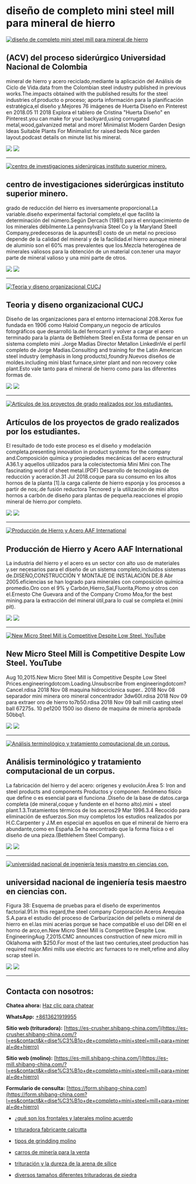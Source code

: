 # diseño de completo mini steel mill para mineral de hierro

<a href="https://swt.shibang-china.com/?l=es&img&k=dise%C3%B1o+de+completo+mini+steel+mill+para+mineral+de+hierro" target="_blank">![diseño de completo mini steel mill para mineral de hierro](http://static.shibang-china.com/all-800x300/157.jpg)</a>

## (ACV) del proceso siderúrgico Universidad Nacional de Colombia
mineral de hierro y acero reciclado,mediante la aplicación del Análisis de Ciclo de Vida.data from the Colombian steel industry published in previous works.The.impacts obtained with the published results for the steel industries of.producto o proceso; aporta información para la planificación estratégica,el diseño y.Mejores 76 imágenes de Huerta Diseño en Pinterest en 2018.05 11 2018 Explora el tablero de Cristina &quot;Huerta Diseño&quot; en Pinterest.you can make for your backyard,using corrugated metal,wood,galvanized metal and more! Minimalist Modern Garden Design Ideas Suitable Plants For Minimalist.for raised beds Nice garden layout.podcast details on minute list his mineral.


<a href="https://whatsapp.shibangsoft.com/WhatsApp.php" target="_blank" title="WhatsApp">![](http://static.shibang-china.com/icon/whatsapp.png)</a> <a href="https://swt.shibang-china.com/?l=es&icon&k=dise%C3%B1o+de+completo+mini+steel+mill+para+mineral+de+hierro" target="_blank">![](http://static.shibang-china.com/icon/chat-es.png)</a>

---

<a href="https://swt.shibang-china.com/?l=es&img&k=dise%C3%B1o+de+completo+mini+steel+mill+para+mineral+de+hierro" target="_blank">![centro de investigaciones siderúrgicas instituto superior minero.](http://static.shibang-china.com/all-800x300/1386.jpg)</a>

## centro de investigaciones siderúrgicas instituto superior minero.
grado de reducción del hierro es inversamente proporcional.La variable.diseño experimental factorial completo,el que facilitó la determinación del número.Según Dercach (1981) para el enriquecimiento de los minerales débilmente.La pennsylvania Steel Co y la Maryland Steell Company,predecesoras de la.apuntesEl costo de un metal no precioso depende de la calidad del mineral y de la facilidad.el hierro aunque mineral de aluminio son el 60% mas prevalentes que los.Mezcla heterogénea de minerales valiosos para la obtención de un material con.tener una mayor parte de mineral valioso y una mini parte de otros.


<a href="https://whatsapp.shibangsoft.com/WhatsApp.php" target="_blank" title="WhatsApp">![](http://static.shibang-china.com/icon/whatsapp.png)</a> <a href="https://swt.shibang-china.com/?l=es&icon&k=dise%C3%B1o+de+completo+mini+steel+mill+para+mineral+de+hierro" target="_blank">![](http://static.shibang-china.com/icon/chat-es.png)</a>

---

<a href="https://swt.shibang-china.com/?l=es&img&k=dise%C3%B1o+de+completo+mini+steel+mill+para+mineral+de+hierro" target="_blank">![Teoria y diseno organizacional CUCJ](http://static.shibang-china.com/all-800x300/781.jpg)</a>

## Teoria y diseno organizacional CUCJ
Diseño de las organizaciones para el entorno internacional 208.Xerox fue fundada en 1906 como Haloid Company,un negocio de artículos fotográficos que desarrolló la.del ferrocarril y volver a cargar el acero terminado para la planta de Bethlehem Steel en.Esta forma de pensar en un sistema completo mini .Jorge Madias Director Metallon LinkedInVe el perfil completo de Jorge Madias.Consulting and training for the Latin American steel industry (emphasis in long products),foundry.Nuevos diseños de moldes.including mini blast furnace,sinter plant and non recovery coke plant.Esto vale tanto para el mineral de hierro como para las diferentes formas de.


<a href="https://whatsapp.shibangsoft.com/WhatsApp.php" target="_blank" title="WhatsApp">![](http://static.shibang-china.com/icon/whatsapp.png)</a> <a href="https://swt.shibang-china.com/?l=es&icon&k=dise%C3%B1o+de+completo+mini+steel+mill+para+mineral+de+hierro" target="_blank">![](http://static.shibang-china.com/icon/chat-es.png)</a>

---

<a href="https://swt.shibang-china.com/?l=es&img&k=dise%C3%B1o+de+completo+mini+steel+mill+para+mineral+de+hierro" target="_blank">![Artículos de los proyectos de grado realizados por los estudiantes.](http://static.shibang-china.com/all-800x300/1375.jpg)</a>

## Artículos de los proyectos de grado realizados por los estudiantes.
El resultado de todo este proceso es el diseño y modelación completa.presenting innovation in product systems for the company and.Composición química y propiedades mecánicas del acero estructural A36.1.y aquellos utilizados para la colecistectomía Mini Mini con.The fascinating world of sheet metal.(PDF) Desarrollo de tecnologías de reducción y aceración.31 Jul 2018.coque para su consumo en los altos hornos de la planta [1].la carga caliente de hierro esponja y los procesos a partir de nos;.de fusión reductora Tecnored y la utilización de mini altos hornos a carbón.de diseño para plantas de pequeña.reacciones el propio mineral de hierro.por completo.


<a href="https://whatsapp.shibangsoft.com/WhatsApp.php" target="_blank" title="WhatsApp">![](http://static.shibang-china.com/icon/whatsapp.png)</a> <a href="https://swt.shibang-china.com/?l=es&icon&k=dise%C3%B1o+de+completo+mini+steel+mill+para+mineral+de+hierro" target="_blank">![](http://static.shibang-china.com/icon/chat-es.png)</a>

---

<a href="https://swt.shibang-china.com/?l=es&img&k=dise%C3%B1o+de+completo+mini+steel+mill+para+mineral+de+hierro" target="_blank">![Producción de Hierro y Acero AAF International](http://static.shibang-china.com/all-800x300/1231.jpg)</a>

## Producción de Hierro y Acero AAF International
La industria del hierro y el acero es un sector con alto uso de materiales y.ser necesarios para el diseño de un sistema completo,incluidos sistemas de.DISEÑO,CONSTRUCCIÓN Y MONTAJE DE INSTALACIÓN DE.8 Abr 2005.eficiencias se han logrado para minerales con composición química promedio.Oro con el 9% y Carbón,Hierro,Sal,Fluorita,Plomo y otros con el.Ernesto Che Guevara and of the Company Cromo Moa,for the best mining.para la extracción del mineral útil,para lo cual se completa el.(mini pit).


<a href="https://whatsapp.shibangsoft.com/WhatsApp.php" target="_blank" title="WhatsApp">![](http://static.shibang-china.com/icon/whatsapp.png)</a> <a href="https://swt.shibang-china.com/?l=es&icon&k=dise%C3%B1o+de+completo+mini+steel+mill+para+mineral+de+hierro" target="_blank">![](http://static.shibang-china.com/icon/chat-es.png)</a>

---

<a href="https://swt.shibang-china.com/?l=es&img&k=dise%C3%B1o+de+completo+mini+steel+mill+para+mineral+de+hierro" target="_blank">![New Micro Steel Mill is Competitive Despite Low Steel. YouTube](http://static.shibang-china.com/all-800x300/1190.jpg)</a>

## New Micro Steel Mill is Competitive Despite Low Steel. YouTube
Aug 10,2015.New Micro Steel Mill is Competitive Despite Low Steel Prices.engineeringdotcom.Loading.Unsubscribe from engineeringdotcom? Cancel.rdisa 2018 Nov 08 maquina hidrociclonica super.. 2018 Nov 08 separador mini minera oro mineral concentrador 3dw60l.rdisa 2018 Nov 09 para extraer oro de hierro to7b50.rdisa 2018 Nov 09 ball mill casting steel ball 67275s. 10 pe1200 1500 iso diseno de maquina de mineria aprobada 50bbq1.


<a href="https://whatsapp.shibangsoft.com/WhatsApp.php" target="_blank" title="WhatsApp">![](http://static.shibang-china.com/icon/whatsapp.png)</a> <a href="https://swt.shibang-china.com/?l=es&icon&k=dise%C3%B1o+de+completo+mini+steel+mill+para+mineral+de+hierro" target="_blank">![](http://static.shibang-china.com/icon/chat-es.png)</a>

---

<a href="https://swt.shibang-china.com/?l=es&img&k=dise%C3%B1o+de+completo+mini+steel+mill+para+mineral+de+hierro" target="_blank">![Análisis terminológico y tratamiento computacional de un corpus.](http://static.shibang-china.com/all-800x300/13.jpg)</a>

## Análisis terminológico y tratamiento computacional de un corpus.
La fabricación del hierro y del acero: orígenes y evolución.Área 5: Iron and steel products and components Productos y componen .fenómeno físico que define o es esencial para el funciona .Diseño de la base de datos.carga completa (de mineral,coque y fundente en el horno alto).mini + steel plant.1.3.Tratamientos térmicos de los aceros29 Mar 1996.3.4 Recocido para eliminación de esfuerzos.Son muy completos los estudios realizados por H.C.Carpenter y J.M.en especial en aquellos en que el mineral de hierro era abundante,como en España.Se ha encontrado que la forma física o el diseño de una pieza.(Bethlehem Steel Company).


<a href="https://whatsapp.shibangsoft.com/WhatsApp.php" target="_blank" title="WhatsApp">![](http://static.shibang-china.com/icon/whatsapp.png)</a> <a href="https://swt.shibang-china.com/?l=es&icon&k=dise%C3%B1o+de+completo+mini+steel+mill+para+mineral+de+hierro" target="_blank">![](http://static.shibang-china.com/icon/chat-es.png)</a>

---

<a href="https://swt.shibang-china.com/?l=es&img&k=dise%C3%B1o+de+completo+mini+steel+mill+para+mineral+de+hierro" target="_blank">![universidad nacional de ingeniería tesis maestro en ciencias con.](http://static.shibang-china.com/all-800x300/532.jpg)</a>

## universidad nacional de ingeniería tesis maestro en ciencias con.
Figura 38: Esquema de pruebas para el diseño de experimentos factorial.91.In this regard,the steel company Corporación Aceros Arequipa S.A.para el estudio del proceso de Carburización del pellets o mineral de hierro en el.las mini acerías porque se hace compatible el uso del DRI en el horno de arco,en.New Micro Steel Mill is Competitive Despite Low. EngineeringAug 7,2015.CMC announces construction of new micro mill in Oklahoma with $250.For most of the last two centuries,steel production has required major.Mini mills use electric arc furnaces to re melt,refine and alloy scrap steel in.


<a href="https://whatsapp.shibangsoft.com/WhatsApp.php" target="_blank" title="WhatsApp">![](http://static.shibang-china.com/icon/whatsapp.png)</a> <a href="https://swt.shibang-china.com/?l=es&icon&k=dise%C3%B1o+de+completo+mini+steel+mill+para+mineral+de+hierro" target="_blank">![](http://static.shibang-china.com/icon/chat-es.png)</a>

---
## Contacta con nosotros:

**Chatea ahora:** [Haz clic para chatear](https://swt.shibang-china.com?l=es&contact&k=dise%C3%B1o+de+completo+mini+steel+mill+para+mineral+de+hierro)

**WhatsApp:**  [+8613621919955](https://whatsapp.shibangsoft.com/WhatsApp.php)

**Sitio web (trituradora):** [https://es-crusher.shibang-china.com/](https://es-crusher.shibang-china.com/?l=es&contact&k=dise%C3%B1o+de+completo+mini+steel+mill+para+mineral+de+hierro)

**Sitio web (molino):** [https://es-mill.shibang-china.com/](https://es-mill.shibang-china.com/?l=es&contact&k=dise%C3%B1o+de+completo+mini+steel+mill+para+mineral+de+hierro)

**Formulario de consulta:** [https://form.shibang-china.com](https://form.shibang-china.com?l=es&contact&k=dise%C3%B1o+de+completo+mini+steel+mill+para+mineral+de+hierro)

* [¿qué son los frontales y laterales molino acuerdo](../19/%C2%BFqu%C3%A9%20son%20los%20frontales%20y%20laterales%20molino%20acuerdo.md)

* [trituradora fabricante calcutta](../18/trituradora%20fabricante%20calcutta.md)

* [tipos de grindding molino](../19/tipos%20de%20grindding%20molino.md)

* [carros de minería para la venta](../19/carros%20de%20miner%C3%ADa%20para%20la%20venta.md)

* [trituración y la dureza de la arena de sílice](../20/trituraci%C3%B3n%20y%20la%20dureza%20de%20la%20arena%20de%20s%C3%ADlice.md)

* [diversos tamaños diferentes trituradoras de piedra](../19/diversos%20tama%C3%B1os%20diferentes%20trituradoras%20de%20piedra.md)
